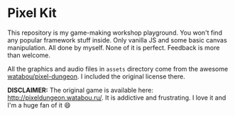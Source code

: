# Pixel Kit

This repository is my game-making workshop playground. You won't find any popular framework stuff inside. Only vanilla JS and some basic canvas manipulation. All done by myself. None of it is perfect. Feedback is more than welcome.

All the graphics and audio files in `assets` directory come from the awesome [watabou/pixel-dungeon](https://github.com/watabou/pixel-dungeon). I included the original license there.

**DISCLAIMER:** The original game is available here: http://pixeldungeon.watabou.ru/. It is addictive and frustrating. I love it and I'm a huge fan of it :smile:
